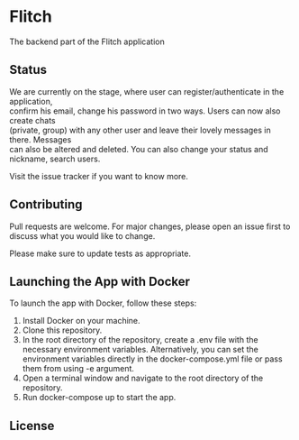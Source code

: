 # Flitch

The backend part of the Flitch application

## Status

We are currently on the stage, where user can register/authenticate in the application,  
confirm his email, change his password in two ways. Users can now also create chats  
(private, group) with any other user and leave their lovely messages in there. Messages  
can also be altered and deleted. You can also change your status and nickname, search users.



Visit the issue tracker if you want to know more.

## Contributing

Pull requests are welcome. For major changes, please open an issue first
to discuss what you would like to change.

Please make sure to update tests as appropriate.

## Launching the App with Docker
To launch the app with Docker, follow these steps:

1. Install Docker on your machine.
2. Clone this repository.
3. In the root directory of the repository, create a .env file with the necessary environment variables. Alternatively, you can set the environment variables directly in the docker-compose.yml file or pass them from using -e argument.
4. Open a terminal window and navigate to the root directory of the repository.
5. Run docker-compose up to start the app.

## License

